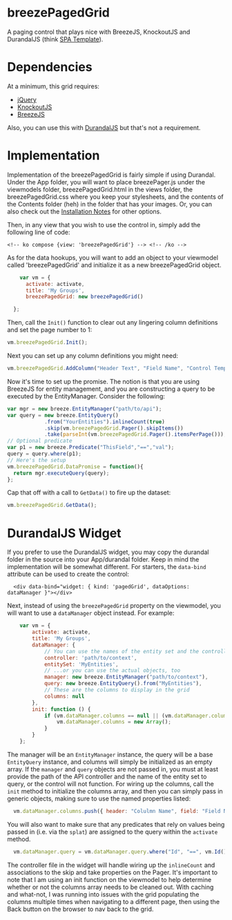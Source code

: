 breezePagedGrid
===============

A paging control that plays nice with BreezeJS, KnockoutJS and DurandalJS (think [SPA Template](http://www.johnpapa.net/spa)).

Dependencies
============
At a minimum, this grid requires:
* [jQuery](http://jquery.com)
* [KnockoutJS](http://knockoutjs.com/)
* [BreezeJS](http://www.breezejs.com/)

Also, you can use this with [DurandalJS](http://durandaljs.com/) but that's not a requirement.

Implementation
==============

Implementation of the breezePagedGrid is fairly simple if using Durandal.  Under the App folder, you will want to place breezePager.js under the viewmodels folder, breezePagedGrid.html in the views folder, the breezePagedGrid.css where you keep your stylesheets,  and the contents of the Contents folder (heh) in the folder that has your images.
Or, you can also check out the [Installation Notes](breezePager.install.md) for other options.

Then, in any view that you wish to use the control in, simply add the following line of code:

`<!-- ko compose {view: 'breezePagedGrid'} --> <!-- /ko -->`

As for the data hookups, you will want to add an object to your viewmodel called 'breezePagedGrid' and initialize it as a new breezePagedGrid object.
  ```javascript
      var vm = {
        activate: activate,
        title: 'My Groups',
        breezePagedGrid: new breezePagedGrid()

    };
  ```
Then, call the `Init()` function to clear out any lingering column definitions and set the page number to 1:
  ```javascript
  vm.breezePagedGrid.Init();
  ```
Next you can set up any column definitions you might need:
  ```javascript
  vm.breezePagedGrid.AddColumn("Header Text", "Field Name", "Control Template Name");
  ```
Now it's time to set up the promise.  The notion is that you are using BreezeJS for entity management, and you are constructing a query to be executed by the EntityManager.  Consider the following:
  ```javascript
  var mgr = new breeze.EntityManager("path/to/api");
  var query = new breeze.EntityQuery()
              .from("YourEntities").inlineCount(true)
              .skip(vm.breezePagedGrid.Pager().skipItems())
              .take(parseInt(vm.breezePagedGrid.Pager().itemsPerPage()));
  // Optional predicate
  var p1 = new breeze.Predicate("ThisField","==","val");
  query = query.where(p1);
  // Here's the setup
  vm.breezePagedGrid.DataPromise = function(){
    return mgr.executeQuery(query);
  };
  ```
  
Cap that off with a call to `GetData()` to fire up the dataset:
  ```javascript
  vm.breezePagedGrid.GetData();
  ```

DurandalJS Widget
=================

If you prefer to use the DurandalJS widget, you may copy the durandal folder in the source into your App/durandal folder.
Keep in mind the implementation will be somewhat different.  For starters, the `data-bind` attribute can be used to create the control:
```
  <div data-bind="widget: { kind: 'pagedGrid', dataOptions: dataManager }"></div>
```
Next, instead of using the `breezePagedGrid` property on the viewmodel, you will want to use a `dataManager` object instead.  For example:
```javascript
    var vm = {
        activate: activate,
        title: 'My Groups',
        dataManager: {
            // You can use the names of the entity set and the controller...
            controller: 'path/to/context',
            entitySet: 'MyEntities',
            // ...or you can use the actual objects, too
            manager: new breeze.EntityManager("path/to/context"),
            query: new breeze.EntityQuery().from("MyEntities"),
            // These are the columns to display in the grid
            columns: null
        },
        init: function () {
            if (vm.dataManager.columns == null || (vm.dataManager.columns && vm.dataManager.columns.length > 0)) {
                vm.dataManager.columns = new Array();
            }
        }
    };
```
The manager will be an `EntityManager` instance, the query will be a base `EntityQuery` instance, and columns will simply be initialized as an empty array.  If the `manager` and `query` objects are not passed in, you must at least provide the path of the API controller and the name of the entity set to query, or the control will not function.
For wiring up the columns, call the `init` method to initialize the columns array, and then you can simply pass in generic objects, making sure to use the named properties listed:
```javascript
  vm.dataManager.columns.push({ header: "Colulmn Name", field: "Field Name", control: "id-nav-link", key: "EntityKeyFieldName", link: "#/route" });
```
You will also want to make sure that any predicates that rely on values being passed in (i.e. via the `splat`) are assigned to the query within the `activate` method.
```javascript
  vm.dataManager.query = vm.dataManager.query.where("Id", "==", vm.Id());
```
The controller file in the widget will handle wiring up the `inlineCount` and associations to the skip and take properties on the Pager.  It's important to note that I am using an init function on the viewmodel to help determine whether or not the columns array needs to be cleaned out.  With caching and what-not, I was running into issues with the grid populating the columns multiple times when navigating to a different page, then using the Back button on the browser to nav back to the grid.
